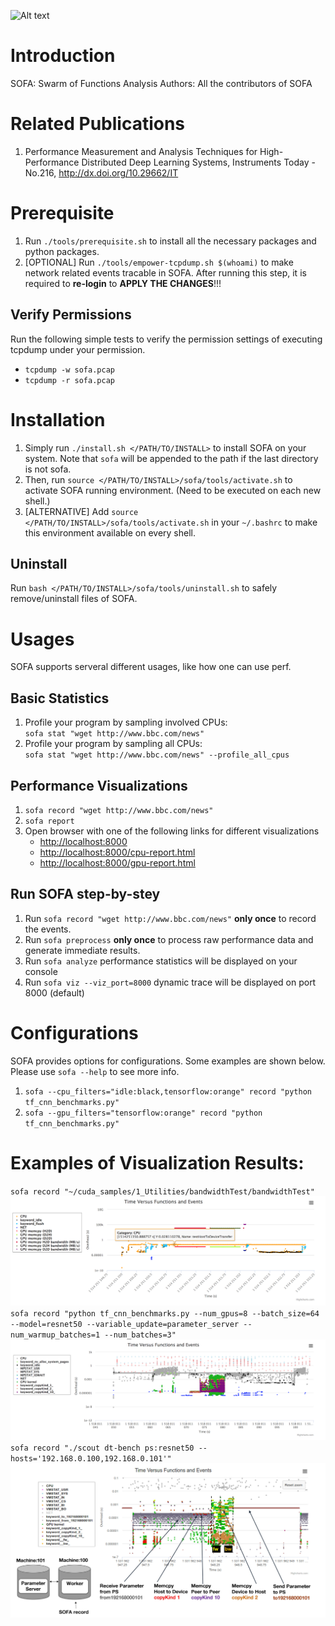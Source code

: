 ![Alt text](https://travis-ci.org/cyliustack/sofa.svg?branch=master)
# Introduction
SOFA: Swarm of Functions Analysis
Authors: All the contributors of SOFA

# Related Publications
1. Performance Measurement and Analysis Techniques for High-Performance Distributed Deep Learning Systems, Instruments Today - No.216, http://dx.doi.org/10.29662/IT  

# Prerequisite
1. Run `./tools/prerequisite.sh` to install all the necessary packages and python packages.
2. [OPTIONAL] Run `./tools/empower-tcpdump.sh $(whoami)` to make network related events tracable in SOFA. After running this step, it is required to __re-login__ to __APPLY THE CHANGES__!!!

## Verify Permissions
Run the following simple tests to verify the permission settings of executing tcpdump under your permission.
* `tcpdump -w sofa.pcap`
* `tcpdump -r sofa.pcap`

# Installation

1. Simply run `./install.sh </PATH/TO/INSTALL>` to install SOFA on your system. Note that `sofa` will be appended to the path if the last directory is not sofa.
2. Then, run `source </PATH/TO/INSTALL>/sofa/tools/activate.sh` to activate SOFA running environment. (Need to be executed on each new shell.)
3. [ALTERNATIVE] Add `source </PATH/TO/INSTALL>/sofa/tools/activate.sh` in your `~/.bashrc` to make this environment available on every shell.

## Uninstall
Run `bash </PATH/TO/INSTALL>/sofa/tools/uninstall.sh` to safely remove/uninstall files of SOFA.

# Usages
SOFA supports serveral different usages, like how one can use perf.

## Basic Statistics
1. Profile your program by sampling involved CPUs:   
    `sofa stat "wget http://www.bbc.com/news"`    
2. Profile your program by sampling all CPUs:   
    `sofa stat "wget http://www.bbc.com/news" --profile_all_cpus`   

## Performance Visualizations
1. `sofa record "wget http://www.bbc.com/news"`
2. `sofa report`
3. Open browser with one of the following links for different visualizations
    * [http://localhost:8000](http://localhost:8000)
    * [http://localhost:8000/cpu-report.html](http://localhost:8000/cpu-report.html)
    * [http://localhost:8000/gpu-report.html](http://localhost:8000/gpu-report.html)

## Run SOFA __step-by-stey__ 
1. Run `sofa record "wget http://www.bbc.com/news"` __only once__ to record the events.
2. Run `sofa preprocess` __only once__ to process raw performance data and generate immediate results.
3. Run `sofa analyze` performance statistics will be displayed on your console
3. Run `sofa viz --viz_port=8000` dynamic trace will be displayed on port 8000 (default)


# Configurations

SOFA provides options for configurations. Some examples are shown below. Please use `sofa --help` to see more info.  
1. `sofa --cpu_filters="idle:black,tensorflow:orange" record "python tf_cnn_benchmarks.py"`   
2. `sofa --gpu_filters="tensorflow:orange" record "python tf_cnn_benchmarks.py"`   


# Examples of Visualization Results:
`sofa record "~/cuda_samples/1_Utilities/bandwidthTest/bandwidthTest"`
![Alt text](./figures/bandwidth.png)
`sofa record "python tf_cnn_benchmarks.py --num_gpus=8 --batch_size=64 --model=resnet50 --variable_update=parameter_server --num_warmup_batches=1 --num_batches=3"`
![Alt text](./figures/timeline.png)
`sofa record "./scout dt-bench ps:resnet50 --hosts='192.168.0.100,192.168.0.101'"`
![Alt text](./figures/sofa_network.png)

